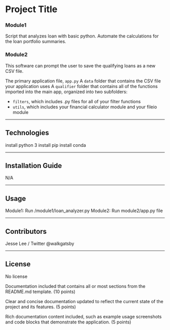 # Project Title

<h3>Module1</h3>
Script that analyzes loan with basic python.
Automate the calculations for the loan portfolio summaries.

<h3>Module2</h3>
This software can prompt the user to save the qualifying loans as a new CSV file.

The primary application file, `app.py`
A `data` folder that contains the CSV file your application uses
A `qualifier` folder that contains all of the functions imported into the main app, organized into two subfolders:
* `filters`, which includes .py files for all of your filter functions
* `utils`, which includes your financial calculator module and your fileio module


---

## Technologies

install python 3
install pip
install conda

---

## Installation Guide

N/A

---

## Usage

Module1: Run /module1/loan_analyzer.py
Module2: Run module2/app.py file

---

## Contributors

Jesse Lee / Twitter @walkgatsby

---

## License

No license

Documentation included that contains all or most sections from the README.md template. (10 points)

Clear and concise documentation updated to reflect the current state of the project and its features. (5 points)

Rich documentation content included, such as example usage screenshots and code blocks that demonstrate the application. (5 points)